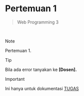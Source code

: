 # Pertemuan 1
> Web Programming 3
<br>

> [!NOTE]
> Pertemuan 1.

> [!TIP]
> Bila ada error tanyakan ke **[Dosen].**

> [!IMPORTANT]
> Ini hanya untuk dokumentasi <ins>TUGAS</ins>

